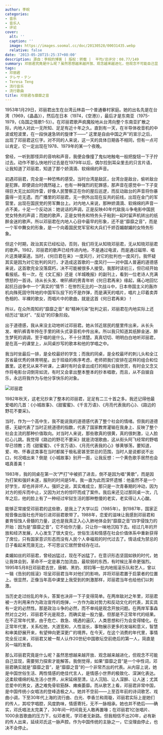 ```yaml
---
author: 李皖
categories:
- 音乐
- 音乐人
- 评论
cover:
  alt: ''
  caption: ''
  image: https://images.soomal.cc/doc/20130528/00031435.webp
  relative: false
date: '2013-05-28T15:25:37+08:00'
description: 源自：李皖的博客 | 版权：转载 |  平均/总评分：08.77/149
summary: 邓丽君究竟是什么呢？虽然思想越来越开放、观念越来越进化，但观念不可能自己显现，需要努力探索才能解答。我倒觉得，如果“靡靡之音”是一个中性词，邓丽君确实就是“靡靡之音”，是“靡靡之音”的一个非常杰出的代表。从内容上说，她是中国世俗生活、两性情感的绝佳代言人，是情感小世界的极致化、深渊化表达……
tags:
- 邓丽君
- テレサ・テン
- Teresa Teng
- 流行音乐
- 流行歌曲
title: 邓丽君与靡靡之音
---
```


1953年1月29日，邓丽君出生在台湾云林县一个普通眷村家庭。她的出名先是在台湾（1969，《晶晶》），然后在日本（1974，《空港》），最后才是东南亚（1975-1979，《岛国之情歌1-5》）。在邓丽君歌声疯魔般地从台湾向整个东南亚扩散之际，内地人对此一无所知、足足有近十年之久。直到有一天，在半导体收音机的中波或短波里，在一段快速急转的旋律下――“ 这里是自由中国之声”的宣示之后，出现了邓丽君这仨字。对不同的人来说，这一天的具体日期各不相同，但有一点可以肯定，它一定出现在1978、1979年的某一个夜晚。

曾经，一听到那怪异的音响和声音，我便会像撞了鬼似地触电一般把旋钮一下子拧过去。动作不那么快地拧过去是在1979年以后，偶尔捡到耳朵里去的只言片语，让我知道了邓丽君，知道了那个娇滴滴、软绵绵的声音。

初遇邓丽君，完全是一种恐怖的感受。当时台湾是敌区，台湾台是敌台，偷听敌台是犯罪。即便调台时偶然碰上，也有一种强烈的犯罪感，那声音在感觉中一下子变得巨大无比如同炸雷，好像人民警察正在你的屋后巡逻，而反动敌台的声音将你暴露得一览无遗。而广播里的邓丽君，无一例外出现在反共的前线，出现在金门的军营里，出现在国民党的劳军舞台上。对内地人来说，那种娇滴滴、软绵绵的声音一点不美，十足一个反动派：她说话的声调，正是反映40年代敌我斗争电影中国民党女特务的声调；而她的歌声，正是女特务和特务头子粘到一起时留声机转出的纸醉金迷的歌声。所以邓丽君在内地人心目中最早的形象，还不是“靡靡之音”，而是一个军中舞女的形象，是一个向着国民党军官和大兵们千娇百媚献媚的女特务形象。

但这个时期，政治其实已经松动，否则，我们将无从知晓邓丽君，无从知晓邓丽君的歌声。1982，邓丽君的歌声已经传进内地，不是通过电波，而是通过磁带、唱片这类硬渠道。当时，《何日君在来》一度风行，对它的批判也一度风行。我怀疑其实是因为对它批判的风行，才造成这首歌的一度风行――对中国人普遍的道德感来说，这首歌完全没落腐朽，决不可能被很多人接受。我那时读初三，但已经开始看报纸。有一次，在《文汇报》还是《羊城晚报》的副刊上，看到一位老诗人充满愤怒的一首诗。诗从长头发、喇叭裤的男青年听《何日君再来》缘起，痛心地回忆起抗日战争中一个“真实的”情节：在惨烈无比的一次战斗中，日本帝国主义的轰炸机向殊死固守阵地的中国军队投下的不是炸弹，而是满天的唱片，唱片上印着卖弄色相的、半裸的歌女，而唱片中的歌曲，就是这首《何日君再来》！

所以，在众所周知的“靡靡之音” 和“精神污染”批判之前，邓丽君在内地实际上还经历过“敌对”、“反动”的印象阶段。

出于道德感，我从来没主动地听过邓丽君。她从邻近居民的屋里传出来，从长头发、喇叭裤青年拎在手里的砖头式录音机中传出来。所以我只知道其纸醉金迷、醉生梦死的调调，至于唱的是什么，不十分清楚。真真切切、明明白白地听邓丽君，是在高一的课堂上，从同桌抄写的歌本和他的学唱之中。

我当时坐最后一排，是全校最好的学生；而我的同桌，是全校最坏的刺儿头和全江苏省最优秀的体育明星。出于班级的秩序考虑，老师把我们安排在这样的组合和位置里。这老兄从来不听课，上课时有时会拿出成打的相片自我欣赏，有时会又念又作将电影台词倒背如流，有时又会拿出整本整本的抄本唱歌，而且，从不自娱自乐，永远将我作为与他分享快乐的对象。

![邓丽君](https://images.soomal.cc/doc/20130528/00031435.webp)





1982年秋天，这老兄抄来了整本的邓丽君，足足有二三十首之多。我还记得他最爱唱的几首：《小城故事》、《甜蜜蜜》、《千言万语》、《月亮代表我的心》、《路边的野花不要采》。

当时，作为一个高中生，我不能说我的道德感代表了整个社会的情绪。但我的道德感，无疑代表了当时正统道德的指数，代表了国家教育灌输在我身上、反映了整个社会主流的那种价值取向。对当时人来说，那些歌真的很黄，真的很刺激，让人脸红心儿跳。我觉得《路边的野花不要采》就是流氓歌曲，这从街头阿飞经常的野唱早已领教；而《甜蜜蜜》、《千言万语》、《月亮代表我的心》够黄够荡，要知道，爱、吻、怀春这类事在当时都属于极私密甚至禁忌的范围，当时人是说都说不出口，何况唱出来？倒是《小城故事》别开一面，让我反想：一个黄色歌手居然也会唱真善美！

1983年，我的同桌在第一次“严打”中被抓了进去，倒不是因为唱“黄歌”，而是因为打架和强奸未遂，服刑的时间是5年。我一直为此而深怀遗憾：他虽然不是一个好学生，却也并非坏人。强奸之说，其实难成立，那只是一次青春期的冲动，因为对方的拒斥而中止，又因为对方的惊吓而成了案件。我后来还见过那同桌一次，几年之后，他的脸上有了一种经过牢狱生活的那种憨傻的老实，老实得让人心酸。

能够正常接受邓丽君的这些歌，是我上了大学以后（1985年）。到1987年，国家正规音像出版社也开始引进邓丽君歌带了。1988年，恋爱的滋味让我感到邓丽君和姜育恒蚀人骨髓的力量，这也是我真正入心入肺地体会到“靡靡之音”四字侵蚀力的开始：因为是“靡靡之音”，它不给你力量，只让你一味地沉陷下去。经过几年的开放和经济发展，人心发生了很大变化，世俗生活和情感在社会价值体系中重新获得了席位，只有国家意识形态而没有人民个人幸福观的时代过去了。情话成为禁忌的日子看起来荒唐无比，不可思议它居然曾经存在过。

柔媚如丝的邓丽君，曾经凶猛过，现在不凶猛了。在意识形态坚固如铁的时代，她让我体会到，革命不一定是暴力加流血，最软弱的东西，有时候比革命更强烈。1995年5月8日邓丽君去世，唐朝、黑豹、郑钧等一批内地摇滚乐队和艺人，曾以一辑《告别的摇滚》坦呈邓丽君当年对他们的影响，并将邓丽君置于启蒙者的位置上。很显然，正像当年高中课堂上我受到的刺激那样，邓丽君当年也给他们以刺激。

当历史走过纷乱的年头，答案也决非一下子变得简单。在两岸敌对之年里，邓丽君被一方利用来作为政治宣传的炮弹，一方作为敌对势力和反动文化的代表，其实具有一定的必然性。那是政治斗争的必然，而不单纯是观念开放问题。在两岸军事森然对立之时，邓丽君不光是观念，而确实是一股力量。但那是不正常年代的结果。在不正常年代里，由于危亡、救急、境遇的逼仄，人类思想和行为会变得矮化。在正常年代里，关系松弛，大道宽和，人性滋长，事物展示更多的发端和意义，智慧和审美舒展开来，有望伸向更深更广的境界。在今天，在这个消费的年代里，事情完全反过来，邓丽君又被一帮人认作20世纪中国歌坛空前绝后的第一人，简直是另一端的发昏。

那么邓丽君究竟是什么呢？虽然思想越来越开放、观念越来越进化，但观念不可能自己显现，需要努力探索才能解答。我倒觉得，如果“靡靡之音”是一个中性词，邓丽君确实就是“靡靡之音”，是“靡靡之音”的一个非常杰出的代表。从内容上说，她是中国世俗生活、两性情感的绝佳代言人，是情感小世界的极致化、深渊化表达。这柔软缠绵的私生活小世界，从宋延绵至清，让人沉陷、让人深醉、让人迷；尤其恋爱中的男女，遇之难免骨软筋酥、瘫痪萎靡。而从歌艺上看，邓丽君非常中国，是中国传统小女唱法的登峰造极之人。她并不空前――上至百年前的诗词歌艺、戏曲小调，下至30年代上海的流行曲、白光、李香兰和周璇，邓丽君实际上是她们的传人，其咬字唱腔，风度韵味，情感寄托，无不一脉相承。她也并不绝后――确实，邓氏唱法太完美了，30年间一时间竟无人敢再置喙；在邓丽君1亿张唱片、1000余首歌曲的压力下，似邓者死，学邓者无新路。但我相信不出20年，必有新的传人出来，延续邓氏这一脉声腔。作为中国传统的主脉之一，它没理由停止，也决不会停止。